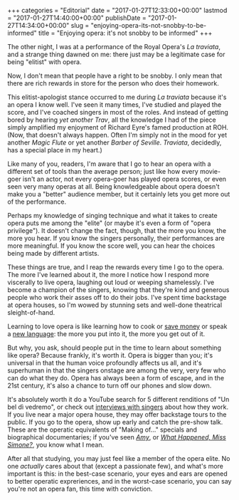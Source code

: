 +++
categories = "Editorial"
date = "2017-01-27T12:33:00+00:00"
lastmod = "2017-01-27T14:40:00+00:00"
publishDate = "2017-01-27T14:34:00+00:00"
slug = "enjoying-opera-its-not-snobby-to-be-informed"
title = "Enjoying opera: it&#039;s not snobby to be informed"
+++

The other night, I was at a performance of the Royal Opera's *La traviata*, and a strange thing dawned on me: there just may be a legitimate case for being "elitist" with opera.

Now, I don't mean that people have a right to be snobby. I only mean that there are rich rewards in store for the person who does their homework.

This elitist-apologist stance occurred to me during *La traviata* because it's an opera I know well. I've seen it many times, I've studied and played the score, and I've coached singers in most of the roles. And instead of getting bored by hearing *yet another Trav*, all the knowledge I had of the piece simply amplified my enjoyment of Richard Eyre's famed production at ROH. (Now, that doesn't always happen. Often I'm simply not in the mood for yet another *Magic Flute* or yet another *Barber of Seville*. *Traviata*, decidedly, has a special place in my heart.)

Like many of you, readers, I'm aware that I go to hear an opera with a different set of tools than the average person; just like how every movie-goer isn't an actor, not every opera-goer has played opera scores, or even seen very many operas at all. Being knowledgeable about opera doesn't make you a "better" audience member, but it certainly lets you get more out of the performance.

Perhaps my knowledge of singing technique and what it takes to create opera puts me among the "elite" (or maybe it's even a form of "opera privilege"). It doesn't change the fact, though, that the more you know, the more you hear. If you know the singers personally, their performances are more meaningful. If you know the score well, you can hear the choices being made by different artists.

These things are true, and I reap the rewards every time I go to the opera. The more I've learned about it, the more I notice how I respond more viscerally to live opera, laughing out loud or weeping shamelessly. I've become a champion of the singers, knowing that they're kind and generous people who work their asses off to do their jobs. I've spent time backstage at opera houses, so I'm wowed by stunning sets and well-done theatrical sleight-of-hand.

Learning to love opera is like learning how to cook or [save money](/how-much-money-makes-an-artist/) or speak a [new language](/6-creative-ways-to-learn-a-language-affordably/): the more you put into it, the more you get out of it.

But why, you ask, should people put in the time to learn about something like opera? Because frankly, it's worth it. Opera is bigger than you; it's universal in that the human voice profoundly affects us all, and it's superhuman in that the singers onstage are among the very, very few who can do what they do. Opera has always been a form of escape, and in the 21st century, it's also a chance to turn off our phones and slow down.

It's absolutely worth it do a YouTube search for 5 different renditions of "Un bel dì vedremo", or check out [interviews with singers](https://www.youtube.com/channel/UCbNNVvl8UZY-3ghpG2YhTtg/videos) about how they work. If you live near a major opera house, they may offer backstage tours to the public. If you go to the opera, show up early and catch the pre-show talk. These are the operatic equivalents of "Making of..." specials and biographical documentaries; if you've seen [*Amy*](http://www.imdb.com/title/tt2870648/), or [*What Happened, Miss Simone?*](http://www.imdb.com/title/tt4284010/), you know what I mean.

After all that studying, you may just feel like a member of the opera elite. No one *actually* cares about that (except a passionate few), and what's more important is this: in the best-case scenario, your eyes and ears are opened to better operatic expreriences, and in the worst-case scenario, you can say you're not an opera fan, this time with conviction.
